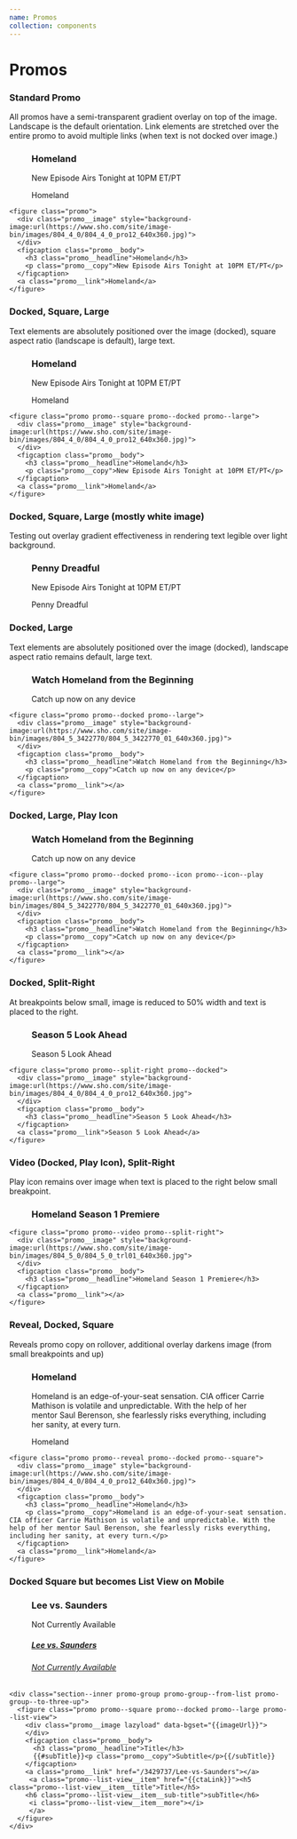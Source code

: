```yaml
---
name: Promos
collection: components
---
```


# Promos

### Standard Promo

All promos have a semi-transparent gradient overlay on top of the image. Landscape is the default orientation. Link elements are stretched over the entire promo to avoid multiple links (when text is not docked over image.)

<section class="promo-examples">
  <figure class="promo">
    <div class="promo__image" style="background-image:url(https://www.sho.com/site/image-bin/images/804_4_0/804_4_0_pro12_640x360.jpg)">
    </div>
    <figcaption class="promo__body">
      <h3 class="promo__headline">Homeland</h3>
      <p class="promo__copy">New Episode Airs Tonight at 10PM ET/PT</p>
    </figcaption>
    <a class="promo__link">Homeland</a>
  </figure>
</section>

```
<figure class="promo">
  <div class="promo__image" style="background-image:url(https://www.sho.com/site/image-bin/images/804_4_0/804_4_0_pro12_640x360.jpg)">
  </div>
  <figcaption class="promo__body">
    <h3 class="promo__headline">Homeland</h3>
    <p class="promo__copy">New Episode Airs Tonight at 10PM ET/PT</p>
  </figcaption>
  <a class="promo__link">Homeland</a>
</figure>
```  

### Docked, Square, Large

Text elements are absolutely positioned over the image (docked), square aspect ratio (landscape is default), large text.

<section class="promo-examples">
  <figure class="promo promo--square promo--docked promo--large">
    <div class="promo__image" style="background-image:url(https://www.sho.com/site/image-bin/images/804_4_0/804_4_0_pro12_640x360.jpg)">
    </div>
    <figcaption class="promo__body">
      <h3 class="promo__headline">Homeland</h3>
      <p class="promo__copy">New Episode Airs Tonight at 10PM ET/PT</p>
    </figcaption>
    <a class="promo__link">Homeland</a>
  </figure>
</section>

```
<figure class="promo promo--square promo--docked promo--large">
  <div class="promo__image" style="background-image:url(https://www.sho.com/site/image-bin/images/804_4_0/804_4_0_pro12_640x360.jpg)">
  </div>
  <figcaption class="promo__body">
    <h3 class="promo__headline">Homeland</h3>
    <p class="promo__copy">New Episode Airs Tonight at 10PM ET/PT</p>
  </figcaption>
  <a class="promo__link">Homeland</a>
</figure>
```

### Docked, Square, Large (mostly white image)

Testing out overlay gradient effectiveness in rendering text legible over light background.

<section class="promo-examples">
  <figure class="promo promo--square promo--docked promo--large">
    <div class="promo__image" style="background-image:url(https://www.sho.com/site/image-bin/images/1003223_2_0/1003223_2_0_20_640x360.jpg)">
    <figcaption class="promo__body">
      <h3 class="promo__headline">Penny Dreadful</h3>
      <p class="promo__copy">New Episode Airs Tonight at 10PM ET/PT</p>
    </figcaption>
    <a class="promo__link">Penny Dreadful</a>
  </figure>
</section>  

### Docked, Large

Text elements are absolutely positioned over the image (docked), landscape aspect ratio remains default, large text.

<section class="promo-examples--large">
  <figure class="promo promo--docked promo--large">
    <div class="promo__image" style="background-image:url(https://www.sho.com/site/image-bin/images/804_5_3422770/804_5_3422770_01_640x360.jpg)">
    </div>
    <figcaption class="promo__body">
      <h3 class="promo__headline">Watch Homeland from the Beginning</h3>
      <p class="promo__copy">Catch up now on any device</p>
    </figcaption>
    <a class="promo__link"></a>
  </figure>  
</section>

```
<figure class="promo promo--docked promo--large">
  <div class="promo__image" style="background-image:url(https://www.sho.com/site/image-bin/images/804_5_3422770/804_5_3422770_01_640x360.jpg)">
  </div>
  <figcaption class="promo__body">
    <h3 class="promo__headline">Watch Homeland from the Beginning</h3>
    <p class="promo__copy">Catch up now on any device</p>
  </figcaption>
  <a class="promo__link"></a>
</figure>  
```

### Docked, Large, Play Icon

<section class="promo-examples--large">
  <figure class="promo promo--docked promo--icon promo--icon--play promo--large">
    <div class="promo__image" style="background-image:url(https://www.sho.com/site/image-bin/images/804_5_3422770/804_5_3422770_01_640x360.jpg)">
    </div>
    <figcaption class="promo__body">
      <h3 class="promo__headline">Watch Homeland from the Beginning</h3>
      <p class="promo__copy">Catch up now on any device</p>
    </figcaption>
    <a class="promo__link"></a>
  </figure>
</section>  

```
<figure class="promo promo--docked promo--icon promo--icon--play promo--large">
  <div class="promo__image" style="background-image:url(https://www.sho.com/site/image-bin/images/804_5_3422770/804_5_3422770_01_640x360.jpg)">
  </div>
  <figcaption class="promo__body">
    <h3 class="promo__headline">Watch Homeland from the Beginning</h3>
    <p class="promo__copy">Catch up now on any device</p>
  </figcaption>
  <a class="promo__link"></a>
</figure>
```

### Docked, Split-Right

At breakpoints below small, image is reduced to 50% width and text is placed to the right.

<section class="promo-examples">
  <figure class="promo promo--split-right promo--docked">
    <div class="promo__image" style="background-image:url(https://www.sho.com/site/image-bin/images/804_4_0/804_4_0_pro12_640x360.jpg">
    </div>
    <figcaption class="promo__body">
      <h3 class="promo__headline">Season 5 Look Ahead</h3>
    </figcaption>
    <a class="promo__link">Season 5 Look Ahead</a>
  </figure>  
</section>

```
<figure class="promo promo--split-right promo--docked">
  <div class="promo__image" style="background-image:url(https://www.sho.com/site/image-bin/images/804_4_0/804_4_0_pro12_640x360.jpg">
  </div>
  <figcaption class="promo__body">
    <h3 class="promo__headline">Season 5 Look Ahead</h3>
  </figcaption>
  <a class="promo__link">Season 5 Look Ahead</a>
</figure>
```


### Video (Docked, Play Icon), Split-Right

Play icon remains over image when text is placed to the right below small breakpoint.

<section class="promo-examples">
  <figure class="promo promo--video promo--split-right">
    <div class="promo__image" style="background-image:url(https://www.sho.com/site/image-bin/images/804_5_0/804_5_0_trl01_640x360.jpg">
    </div>
    <figcaption class="promo__body">
      <h3 class="promo__headline">Homeland Season 1 Premiere</h3>
    </figcaption>
    <a class="promo__link"></a>
  </figure>  
</section>

```
<figure class="promo promo--video promo--split-right">
  <div class="promo__image" style="background-image:url(https://www.sho.com/site/image-bin/images/804_5_0/804_5_0_trl01_640x360.jpg">
  </div>
  <figcaption class="promo__body">
    <h3 class="promo__headline">Homeland Season 1 Premiere</h3>
  </figcaption>
  <a class="promo__link"></a>
</figure>
```


### Reveal, Docked, Square

Reveals promo copy on rollover, additional overlay darkens image (from small breakpoints and up)

<section class="promo-examples">
  <figure class="promo promo--reveal promo--docked promo--square">
    <div class="promo__image" style="background-image:url(https://www.sho.com/site/image-bin/images/804_4_0/804_4_0_pro12_640x360.jpg)">
    </div>
    <figcaption class="promo__body">
      <h3 class="promo__headline">Homeland</h3>
      <p class="promo__copy">Homeland is an edge-of-your-seat sensation. CIA officer Carrie Mathison is volatile and unpredictable. With the help of her mentor Saul Berenson, she fearlessly risks everything, including her sanity, at every turn.</p>
    </figcaption>
    <a class="promo__link">Homeland</a>
  </figure>  
</section>

```
<figure class="promo promo--reveal promo--docked promo--square">
  <div class="promo__image" style="background-image:url(https://www.sho.com/site/image-bin/images/804_4_0/804_4_0_pro12_640x360.jpg)">
  </div>
  <figcaption class="promo__body">
    <h3 class="promo__headline">Homeland</h3>
    <p class="promo__copy">Homeland is an edge-of-your-seat sensation. CIA officer Carrie Mathison is volatile and unpredictable. With the help of her mentor Saul Berenson, she fearlessly risks everything, including her sanity, at every turn.</p>
  </figcaption>
  <a class="promo__link">Homeland</a>
</figure>  
```

 ### Docked Square but becomes List View on Mobile

<div class="section--inner promo-group promo-group--from-list promo-group--to-three-up">
  <figure class="promo promo--square promo--docked promo--large promo--list-view">
    <div class="promo__image lazyload" data-bgset="https://www.sho.com/site/image-bin/images/860_0_3429737/860_0_3429737_97_568x426.jpg" s>
    </div>
    <figcaption class="promo__body">
      <h3 class="promo__headline">Lee vs. Saunders</h3>
      <p class="promo__copy">Not Currently Available</p>
    </figcaption>
    <a class="promo__link" href="/3429737/Lee-vs-Saunders"></a>
    <a class="promo--list-view__item" href="/3429737/Lee-vs-Saunders"><h5 class="promo--list-view__item__title">Lee vs. Saunders</h5>
      <h6 class="promo--list-view__item__sub-title">Not Currently Available </h6>
      <i class="promo--list-view__item__more"></i>  
    </a>  
  </figure>
</div>

```
<div class="section--inner promo-group promo-group--from-list promo-group--to-three-up">             
  <figure class="promo promo--square promo--docked promo--large promo--list-view">
    <div class="promo__image lazyload" data-bgset="{{imageUrl}}">
    </div>
    <figcaption class="promo__body">
      <h3 class="promo__headline">Title</h3>
      {{#subTitle}}<p class="promo__copy">Subtitle</p>{{/subTitle}}
    </figcaption>
    <a class="promo__link" href="/3429737/Lee-vs-Saunders"></a>
     <a class="promo--list-view__item" href="{{ctaLink}}"><h5 class="promo--list-view__item__title">Title</h5>
    <h6 class="promo--list-view__item__sub-title">subTitle</h6>
     <i class="promo--list-view__item__more"></i>  
     </a>  
  </figure>
</div>

```
